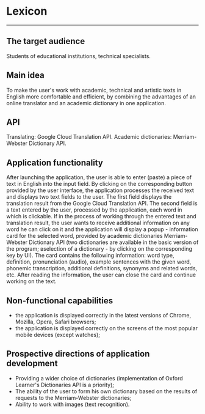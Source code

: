 # Lexicon

---

## The target audience

Students of educational institutions, technical specialists.

## Main idea

To make the user's work with academic, technical and artistic texts in English more comfortable and efficient, by combining the advantages of an online translator and an academic dictionary in one application.

## API

Translating: Google Cloud Translation API.
Academic dictionaries: Merriam-Webster Dictionary API. 

## Application functionality

After launching the application, the user is able to enter (paste) a piece of text in English into the input field. By clicking on the corresponding button provided by the user interface, the application processes the received text and displays two text fields to the user. The first field displays the translation result from the Google Cloud Translation API. The second field is a text entered by the user, processed by the application, each word in which is clickable. If in the process of working through the entered text and translation result, the user wants to receive additional information on any word he can click on it and the application will display a popup - information card for the selected word, provided by academic dictionaries Merriam-Webster Dictionary API (two dictionaries are available in the basic version of the program; вselection of a dictionary - by clicking on the corresponding key by UI). The card contains the following information: word type, definition, pronunciation (audio), example sentences with the given word, phonemic transcription, additional definitions, synonyms and related words, etc. After reading the information, the user can close the card and continue working on the text.

## Non-functional capabilities

* the application is displayed correctly in the latest versions of Chrome, Mozilla, Opera, Safari browsers;
* the application is displayed correctly on the screens of the most popular mobile devices (except watches);

## Prospective directions of application development

* Providing a wider choice of dictionaries (implementation of Oxford Learner's Dictionaries API is a priority);
* The ability of the user to form his own dictionary based on the results of requests to the Merriam-Webster dictionaries;
* Ability to work with images (text recognition).
